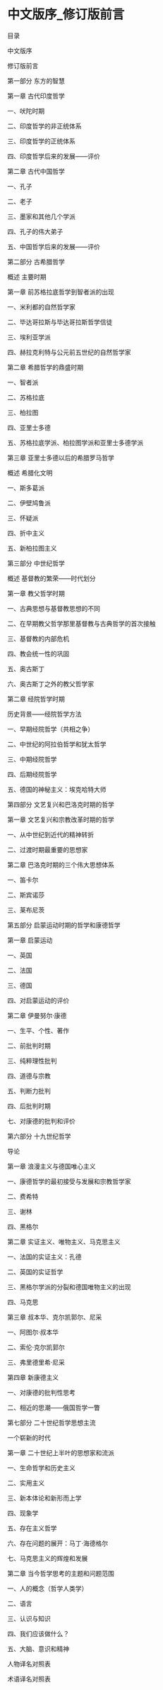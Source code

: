 # 中文版序_修订版前言

目录

中文版序

修订版前言

第一部分 东方的智慧

第一章 古代印度哲学

一、吠陀时期

二、印度哲学的非正统体系

三、印度哲学的正统体系

四、印度哲学后来的发展——评价

第二章 古代中国哲学

一、孔子

二、老子

三、墨家和其他几个学派

四、孔子的伟大弟子

五、中国哲学后来的发展——评价

第二部分 古希腊哲学

概述 主要时期

第一章 前苏格拉底哲学到智者派的出现

一、米利都的自然哲学家

二、毕达哥拉斯与毕达哥拉斯哲学信徒

三、埃利亚学派

四、赫拉克利特与公元前五世纪的自然哲学家

第二章 希腊哲学的鼎盛时期

一、智者派

二、苏格拉底

三、柏拉图

四、亚里士多德

五、苏格拉底学派、柏拉图学派和亚里士多德学派

第三章 亚里士多德以后的希腊罗马哲学

概述 希腊化文明

一、斯多葛派

二、伊壁鸠鲁派

三、怀疑派

四、折中主义

五、新柏拉图主义

第三部分 中世纪哲学

概述 基督教的繁荣——时代划分

第一章 教父哲学时期

一、古典思想与基督教思想的不同

二、在早期教父哲学那里基督教与古典哲学的首次接触

三、基督教的内部危机

四、教会统一性的巩固

五、奥古斯丁

六、奥古斯丁之外的教父哲学家

第二章 经院哲学时期

历史背景——经院哲学方法

一、早期经院哲学（共相之争）

二、中世纪的阿拉伯哲学和犹太哲学

三、中期经院哲学

四、后期经院哲学

五、德国的神秘主义：埃克哈特大师

第四部分 文艺复兴和巴洛克时期的哲学

第一章 文艺复兴和宗教改革时期的哲学

一、从中世纪到近代的精神转折

二、过渡时期最重要的思想家

第二章 巴洛克时期的三个伟大思想体系

一、笛卡尔

二、斯宾诺莎

三、莱布尼茨

第五部分 启蒙运动时期的哲学和康德哲学

第一章 启蒙运动

一、英国

二、法国

三、德国

四、对启蒙运动的评价

第二章 伊曼努尔·康德

一、生平、个性、著作

二、前批判时期

三、纯粹理性批判

四、道德与宗教

五、判断力批判

四、后批判时期

七、对康德的批判和评价

第六部分 十九世纪哲学

导论

第一章 浪漫主义与德国唯心主义

一、康德哲学的最初接受与发展和宗教哲学家

二、费希特

三、谢林

四、黑格尔

第二章 实证主义、唯物主义、马克思主义

一、法国的实证主义：孔德

二、英国的实证哲学

三、黑格尔学派的分裂和德国唯物主义的出现

四、马克思

第三章 叔本华、克尔凯郭尔、尼采

一、阿图尔·叔本华

二、索伦·克尔凯郭尔

三、弗里德里希·尼采

第四章 新康德主义

一、对康德的批判性思考

二、相近的思潮——俄国哲学一瞥

第七部分 二十世纪哲学思想主流

一个崭新的时代

第一章 二十世纪上半叶的思想家和流派

一、生命哲学和历史主义

二、实用主义

三、新本体论和新形而上学

四、现象学

五、存在主义哲学

六、存在问题的展开：马丁·海德格尔

七、马克思主义的辉煌和发展

第二章 当今哲学思考的主题和问题范围

一、人的概念（哲学人类学）

二、语言

三、认识与知识

四、我们应该做什么？

五、大脑、意识和精神

人物译名对照表

术语译名对照表